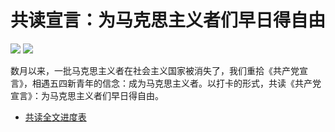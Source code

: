 # 共读宣言：为马克思主义者们早日得自由  

![](https://img.shields.io/badge/Free-Them-blue.svg)
![](https://img.shields.io/badge/Contact-typethon@protonmail.com-red.svg)  

数月以来，一批马克思主义者在社会主义国家被消失了，我们重拾《共产党宣言》，相遇五四新青年的信念：成为马克思主义者。以打卡的形式，共读《共产党宣言》：为马克思主义者们早日得自由。  

* [共读全文进度表](https://github.com/typethon/communist/blob/master/%E5%85%B1%E8%AF%BB%E8%BF%9B%E5%BA%A6%E8%A1%A8%20schedule.md)
